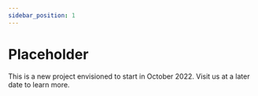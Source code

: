```yaml
---
sidebar_position: 1
---
```


# Placeholder

This is a new project envisioned to start in October 2022.
Visit us at a later date to learn more.